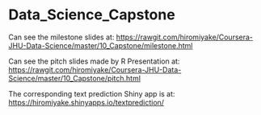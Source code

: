 # Data_Science_Capstone
Can see the milestone slides at:
https://rawgit.com/hiromiyake/Coursera-JHU-Data-Science/master/10_Capstone/milestone.html

Can see the pitch slides made by R Presentation at:
https://rawgit.com/hiromiyake/Coursera-JHU-Data-Science/master/10_Capstone/pitch.html

The corresponding text prediction Shiny app is at:
https://hiromiyake.shinyapps.io/textprediction/
